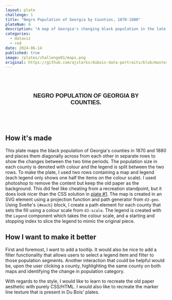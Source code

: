 ```yaml
---
layout: plate
challenge: 1
title: "Negro Population of Georgia by Counties, 1870-1880"
plateNum: 6
description: "A map of Georgia's changing black population in the late 1800s."
categories:
  - dataviz
  - red
date: 2024-06-14
published: true
image: /plates/challenge01/maps.png
original: https://github.com/ajstarks/dubois-data-portraits/blob/master/challenge/2024/challenge01/original-plate-06.jpg
---
```


<script>
  import Chart from './Chart.svelte'
</script>



<div class="plate">
  <div class="chart-title">
    <h1>Negro Population of Georgia by Counties.</h1>
  </div>
  <Chart />
</div>



<h2>How it's made</h2>

This plate maps the black population of Georgia's counties in 1870 and 1880 and places them diagonally across from each other in separate rows to show the changes between the two time periods. 
The population size in each county is denoted with colour and the legend is split between the two rows. 
To make the plate, I used two rows containing a map and legend (each legend only shows one half the items on the colour scale). 
I used photoshop to remove the content but keep the old paper as the background. 
This did feel like cheating from a recreation standpoint, but it does look nicer than the CSS solution in <a href="/plates/challenge04/">plate #1</a>.
The map is created in an SVG element using a projection function and path generator from `d3-geo`.
Using Svelte's `{#each}` block, I create a path element for each county that sets the fill using a colour scale from `d3-scale`.
The legend is created with the `Legend` component which takes the colour scale, and a starting and stopping index to slice the legend to mimic the original piece.

<h2>How I want to make it better</h2>

First and foremost, I want to add a tooltip. 
It would also be nice to add a filter functionality that allows users to select a legend item and filter to those population segments.
Another interaction that could be helpful would be, upon the user clicking a county, highlighting the same county on both maps and identifying the change in population category.

With regards to the style, I would like to learn to recreate the old paper aesthetic with purely CSS/HTML.
I would also like to recreate the marker line texture that is present in Du Bois' plates.

<style>
  

  .plate {
    background-image: url($lib/assets/original-plate-bg.png);
    background-size: cover;
    background-repeat: round;
    padding: 16px;
    border-radius: 6px;
    text-transform: uppercase;
    text-align: center;
    font-family: "Public Sans", sans-serif;
    margin: 1vh auto 1vh auto;
    opacity: 0.9;
    width: 75%;
    padding-bottom: 2rem;
  }

  .chart-title {
    margin-bottom: 1rem;
    line-height: 1.2;
    font-family: "Public Sans", sans-serif;
    color: black;
  }

  .chart-title h1 {
    color: black;
    font-family: "Public Sans", sans-serif;
    font-size: 1.1rem;
  }

  .chart-title h1 {
    font-weight: 700;
    margin: 1rem 0 0;
  }


  @media screen and (max-width: 800px) {
    .plate {
      width: 100%;
    }
  }
</style>